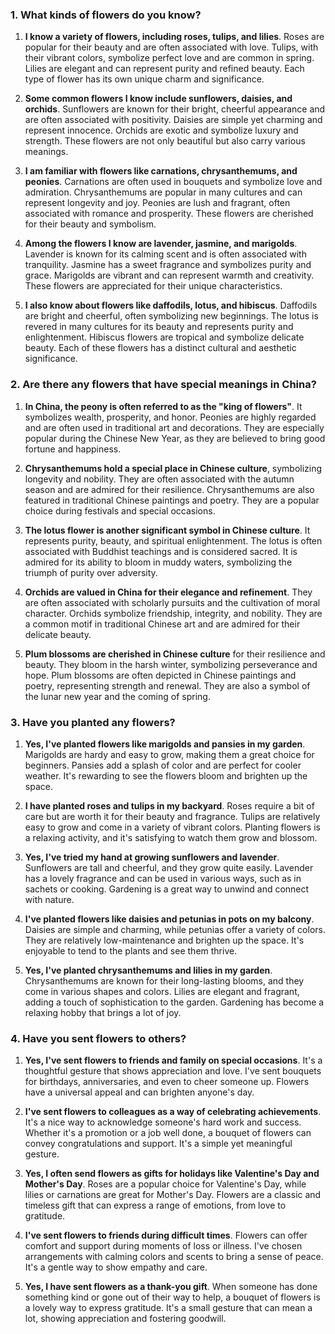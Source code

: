 ### 1. What kinds of flowers do you know?

1. **I know a variety of flowers, including roses, tulips, and lilies**. Roses are popular for their beauty and are often associated with love. Tulips, with their vibrant colors, symbolize perfect love and are common in spring. Lilies are elegant and can represent purity and refined beauty. Each type of flower has its own unique charm and significance.

2. **Some common flowers I know include sunflowers, daisies, and orchids**. Sunflowers are known for their bright, cheerful appearance and are often associated with positivity. Daisies are simple yet charming and represent innocence. Orchids are exotic and symbolize luxury and strength. These flowers are not only beautiful but also carry various meanings.

3. **I am familiar with flowers like carnations, chrysanthemums, and peonies**. Carnations are often used in bouquets and symbolize love and admiration. Chrysanthemums are popular in many cultures and can represent longevity and joy. Peonies are lush and fragrant, often associated with romance and prosperity. These flowers are cherished for their beauty and symbolism.

4. **Among the flowers I know are lavender, jasmine, and marigolds**. Lavender is known for its calming scent and is often associated with tranquility. Jasmine has a sweet fragrance and symbolizes purity and grace. Marigolds are vibrant and can represent warmth and creativity. These flowers are appreciated for their unique characteristics.

5. **I also know about flowers like daffodils, lotus, and hibiscus**. Daffodils are bright and cheerful, often symbolizing new beginnings. The lotus is revered in many cultures for its beauty and represents purity and enlightenment. Hibiscus flowers are tropical and symbolize delicate beauty. Each of these flowers has a distinct cultural and aesthetic significance.

### 2. Are there any flowers that have special meanings in China?

1. **In China, the peony is often referred to as the "king of flowers"**. It symbolizes wealth, prosperity, and honor. Peonies are highly regarded and are often used in traditional art and decorations. They are especially popular during the Chinese New Year, as they are believed to bring good fortune and happiness.

2. **Chrysanthemums hold a special place in Chinese culture**, symbolizing longevity and nobility. They are often associated with the autumn season and are admired for their resilience. Chrysanthemums are also featured in traditional Chinese paintings and poetry. They are a popular choice during festivals and special occasions.

3. **The lotus flower is another significant symbol in Chinese culture**. It represents purity, beauty, and spiritual enlightenment. The lotus is often associated with Buddhist teachings and is considered sacred. It is admired for its ability to bloom in muddy waters, symbolizing the triumph of purity over adversity.

4. **Orchids are valued in China for their elegance and refinement**. They are often associated with scholarly pursuits and the cultivation of moral character. Orchids symbolize friendship, integrity, and nobility. They are a common motif in traditional Chinese art and are admired for their delicate beauty.

5. **Plum blossoms are cherished in Chinese culture** for their resilience and beauty. They bloom in the harsh winter, symbolizing perseverance and hope. Plum blossoms are often depicted in Chinese paintings and poetry, representing strength and renewal. They are also a symbol of the lunar new year and the coming of spring.

### 3. Have you planted any flowers?

1. **Yes, I've planted flowers like marigolds and pansies in my garden**. Marigolds are hardy and easy to grow, making them a great choice for beginners. Pansies add a splash of color and are perfect for cooler weather. It's rewarding to see the flowers bloom and brighten up the space.

2. **I have planted roses and tulips in my backyard**. Roses require a bit of care but are worth it for their beauty and fragrance. Tulips are relatively easy to grow and come in a variety of vibrant colors. Planting flowers is a relaxing activity, and it's satisfying to watch them grow and blossom.

3. **Yes, I've tried my hand at growing sunflowers and lavender**. Sunflowers are tall and cheerful, and they grow quite easily. Lavender has a lovely fragrance and can be used in various ways, such as in sachets or cooking. Gardening is a great way to unwind and connect with nature.

4. **I've planted flowers like daisies and petunias in pots on my balcony**. Daisies are simple and charming, while petunias offer a variety of colors. They are relatively low-maintenance and brighten up the space. It's enjoyable to tend to the plants and see them thrive.

5. **Yes, I've planted chrysanthemums and lilies in my garden**. Chrysanthemums are known for their long-lasting blooms, and they come in various shapes and colors. Lilies are elegant and fragrant, adding a touch of sophistication to the garden. Gardening has become a relaxing hobby that brings a lot of joy.

### 4. Have you sent flowers to others?

1. **Yes, I've sent flowers to friends and family on special occasions**. It's a thoughtful gesture that shows appreciation and love. I've sent bouquets for birthdays, anniversaries, and even to cheer someone up. Flowers have a universal appeal and can brighten anyone's day.

2. **I've sent flowers to colleagues as a way of celebrating achievements**. It's a nice way to acknowledge someone's hard work and success. Whether it's a promotion or a job well done, a bouquet of flowers can convey congratulations and support. It's a simple yet meaningful gesture.

3. **Yes, I often send flowers as gifts for holidays like Valentine's Day and Mother's Day**. Roses are a popular choice for Valentine's Day, while lilies or carnations are great for Mother's Day. Flowers are a classic and timeless gift that can express a range of emotions, from love to gratitude.

4. **I've sent flowers to friends during difficult times**. Flowers can offer comfort and support during moments of loss or illness. I've chosen arrangements with calming colors and scents to bring a sense of peace. It's a gentle way to show empathy and care.

5. **Yes, I have sent flowers as a thank-you gift**. When someone has done something kind or gone out of their way to help, a bouquet of flowers is a lovely way to express gratitude. It's a small gesture that can mean a lot, showing appreciation and fostering goodwill.